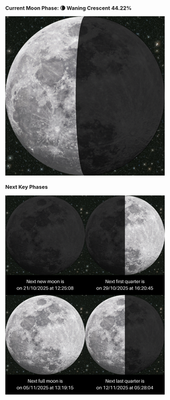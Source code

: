 ### Current Moon Phase: 🌘 Waning Crescent 44.22%
![Moon Phase](moonphase.png)
### Next Key Phases
![Gallery](gallery.png)